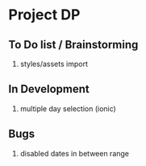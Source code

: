 # Project DP

## To Do list / Brainstorming

1. styles/assets import

## In Development

1. multiple day selection (ionic)

## Bugs

1. disabled dates in between range
